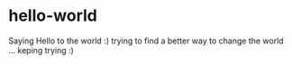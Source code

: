 # hello-world
Saying Hello to the world :)
trying to find a better way to change the world ... keping trying :)
